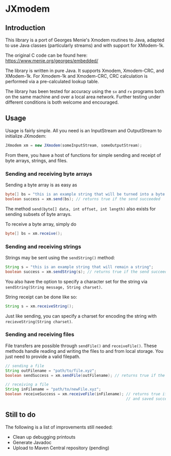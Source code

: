 # JXmodem

## Introduction

This library is a port of Georges Menie's Xmodem routines to Java, adapted to use Java classes (particularly streams) and with support for XModem-1k.

The original C code can be found here: https://www.menie.org/georges/embedded/

The library is written in pure Java. It supports Xmodem, Xmodem-CRC, and XModem-1k. For Xmodem-1k and Xmodem-CRC, CRC calculation is performed via a pre-calculated lookup table.

The library has been tested for accuracy using the `sx` and `rx` programs both on the same machine and over a local area network. Further testing under different conditions is both welcome and encouraged.

## Usage

Usage is fairly simple. All you need is an InputStream and OutputStream to initialize JXmodem:

```Java
JXmodem xm = new JXmodem(someInputStream, someOutputStream);
```

From there, you have a host of functions for simple sending and receipt of byte arrays, strings, and files.

### Sending and receiving byte arrays

Sending a byte array is as easy as

```Java
byte[] bs = "this is an example string that will be turned into a byte array".getBytes();
boolean success = xm.send(bs); // returns true if the send succeeded
```

The method `send(byte[] data, int offset, int length)` also exists for sending subsets of byte arrays.

To receive a byte array, simply do

```Java
byte[] bs = xm.receive();
```

### Sending and receiving strings

Strings may be sent using the `sendString()` method:

```Java
String s = "this is an example string that will remain a string";
boolean success = xm.sendString(s); // returns true if the send succeeded
```

You also have the option to specify a character set for the string via `sendString(String message, String charset)`.

String receipt can be done like so:

```Java
String s = xm.receiveString();
```

Just like sending, you can specify a charset for encoding the string with `recieveString(String charset)`.

### Sending and receiving files

File transfers are possible through `sendFile()` and `receiveFile()`. These methods handle reading and writing the files to and from local storage. You just need to provide a valid filepath.

```Java
// sending a file
String outFilename = "path/to/file.xyz";
boolean sendSuccess = xm.sendFile(outFilename); // returns true if the send succeeded

// receiving a file
String inFilename = "path/to/newFile.xyz";
boolean receiveSuccess = xm.receiveFile(inFilename); // returns true if the file was received 
                                                     // and saved successfully
```

## Still to do

The following is a list of improvements still needed:

* Clean up debugging printouts
* Generate Javadoc
* Upload to Maven Central repository (pending)
